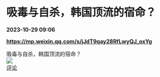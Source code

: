 # 吸毒与自杀，韩国顶流的宿命？

**2023-10-29 09:06**

**https://mp.weixin.qq.com/s/jJdT9qay28RfLwyQJ_oxYg**

吸毒与自杀，韩国顶流的宿命？  
![](https://img3.chouti.com/CHOUTI_20231029/5CBA6311837C4B7CA659626AD77B53FE_W321H321.jpeg)  
[评论](https://m.chouti.com/link/40439441)